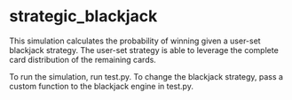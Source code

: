 # strategic_blackjack

This simulation calculates the probability of winning given a user-set blackjack strategy. The user-set strategy is able to leverage the complete card distribution of the remaining cards.

To run the simulation, run test.py. To change the blackjack strategy, pass a custom function to the blackjack engine in test.py.